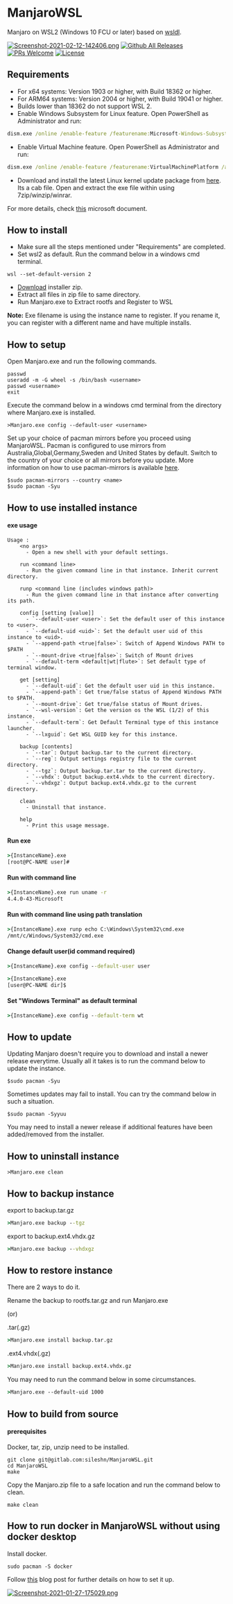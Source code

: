 # ManjaroWSL
Manjaro on WSL2 (Windows 10 FCU or later) based on [wsldl](https://github.com/yuk7/wsldl).

[![Screenshot-2021-02-12-142406.png](https://i.postimg.cc/3xr9JHR0/Screenshot-2021-02-12-142406.png)](https://postimg.cc/0b37cF79)
[![Github All Releases](https://img.shields.io/github/downloads/sileshn/ManjaroWSL/total.svg?style=flat-square)](https://github.com/sileshn/ManjaroWSL/releases)
[![PRs Welcome](https://img.shields.io/badge/PRs-welcome-brightgreen.svg?style=flat-square)](http://makeapullrequest.com) [![License](https://img.shields.io/github/license/sileshn/ManjaroWSL.svg?style=flat-square)](https://github.com/sileshn/ManjaroWSL/blob/main/LICENSE)

## Requirements
* For x64 systems: Version 1903 or higher, with Build 18362 or higher.
* For ARM64 systems: Version 2004 or higher, with Build 19041 or higher.
* Builds lower than 18362 do not support WSL 2.
* Enable Windows Subsystem for Linux feature. Open PowerShell as Administrator and run:
```cmd
dism.exe /online /enable-feature /featurename:Microsoft-Windows-Subsystem-Linux /all /norestart
```
* Enable Virtual Machine feature. Open PowerShell as Administrator and run:
```cmd
dism.exe /online /enable-feature /featurename:VirtualMachinePlatform /all /norestart
```
* Download and install the latest Linux kernel update package from [here](https://www.catalog.update.microsoft.com/Search.aspx?q=wsl). Its a cab file. Open and extract the exe file within using 7zip/winzip/winrar.

For more details, check [this](https://docs.microsoft.com/en-us/windows/wsl/install-win10) microsoft document.

## How to install
* Make sure all the steps mentioned under "Requirements" are completed.
* Set wsl2 as default. Run the command below in a windows cmd terminal.
```dos
wsl --set-default-version 2
```
* [Download](https://github.com/sileshn/ManjaroWSL/releases/latest) installer zip.
* Extract all files in zip file to same directory.
* Run Manjaro.exe to Extract rootfs and Register to WSL

**Note:**
Exe filename is using the instance name to register. If you rename it, you can register with a different name and have multiple installs.

## How to setup
Open Manjaro.exe and run the following commands.
```dos
passwd
useradd -m -G wheel -s /bin/bash <username>
passwd <username>
exit
```
Execute the command below in a windows cmd terminal from the directory where Manjaro.exe is installed.
```dos
>Manjaro.exe config --default-user <username>
```

Set up your choice of pacman mirrors before you proceed using ManjaroWSL. Pacman is configured to use mirrors from Australia,Global,Germany,Sweden and United States by default. Switch to the country of your choice or all mirrors before you update. More information on how to use pacman-mirrors is available [here](https://wiki.manjaro.org/index.php/Pacman-mirrors).
```dos
$sudo pacman-mirrors --country <name>
$sudo pacman -Syu
```

## How to use installed instance
#### exe usage
```
Usage :
    <no args>
      - Open a new shell with your default settings.

    run <command line>
      - Run the given command line in that instance. Inherit current directory.

    runp <command line (includes windows path)>
      - Run the given command line in that instance after converting its path.

    config [setting [value]]
      - `--default-user <user>`: Set the default user of this instance to <user>.
      - `--default-uid <uid>`: Set the default user uid of this instance to <uid>.
      - `--append-path <true|false>`: Switch of Append Windows PATH to $PATH
      - `--mount-drive <true|false>`: Switch of Mount drives
      - `--default-term <default|wt|flute>`: Set default type of terminal window.

    get [setting]
      - `--default-uid`: Get the default user uid in this instance.
      - `--append-path`: Get true/false status of Append Windows PATH to $PATH.
      - `--mount-drive`: Get true/false status of Mount drives.
      - `--wsl-version`: Get the version os the WSL (1/2) of this instance.
      - `--default-term`: Get Default Terminal type of this instance launcher.
      - `--lxguid`: Get WSL GUID key for this instance.

    backup [contents]
      - `--tar`: Output backup.tar to the current directory.
      - `--reg`: Output settings registry file to the current directory.
	  - `--tgz`: Output backup.tar.tar to the current directory.
      - `--vhdx`: Output backup.ext4.vhdx to the current directory.
      - `--vhdxgz`: Output backup.ext4.vhdx.gz to the current directory.

    clean
      - Uninstall that instance.

    help
      - Print this usage message.
```

#### Run exe
```cmd
>{InstanceName}.exe
[root@PC-NAME user]#
```

#### Run with command line
```cmd
>{InstanceName}.exe run uname -r
4.4.0-43-Microsoft
```

#### Run with command line using path translation
```cmd
>{InstanceName}.exe runp echo C:\Windows\System32\cmd.exe
/mnt/c/Windows/System32/cmd.exe
```

#### Change default user(id command required)
```cmd
>{InstanceName}.exe config --default-user user

>{InstanceName}.exe
[user@PC-NAME dir]$
```

#### Set "Windows Terminal" as default terminal
```cmd
>{InstanceName}.exe config --default-term wt
```

## How to update
Updating Manjaro doesn't require you to download and install a newer release everytime. Usually all it takes is to run the command below to update the instance.
```dos
$sudo pacman -Syu
```

Sometimes updates may fail to install. You can try the command below in such a situation.
```dos
$sudo pacman -Syyuu
```

You may need to install a newer release if additional features have been added/removed from the installer.

## How to uninstall instance
```dos
>Manjaro.exe clean

```

## How to backup instance
export to backup.tar.gz
```cmd
>Manjaro.exe backup --tgz
```
export to backup.ext4.vhdx.gz
```cmd
>Manjaro.exe backup --vhdxgz
```

## How to restore instance

There are 2 ways to do it. 

Rename the backup to rootfs.tar.gz and run Manjaro.exe

(or)

.tar(.gz)
```cmd
>Manjaro.exe install backup.tar.gz
```
.ext4.vhdx(.gz)
```cmd
>Manjaro.exe install backup.ext4.vhdx.gz
```

You may need to run the command below in some circumstances.
```cmd
>Manjaro.exe --default-uid 1000
```

## How to build from source
#### prerequisites
Docker, tar, zip, unzip need to be installed.

```dos
git clone git@gitlab.com:sileshn/ManjaroWSL.git
cd ManjaroWSL
make

```
Copy the Manjaro.zip file to a safe location and run the command below to clean.
```dos
make clean

```

## How to run docker in ManjaroWSL without using docker desktop
Install docker.
```dos
sudo pacman -S docker

```

Follow [this](https://blog.nillsf.com/index.php/2020/06/29/how-to-automatically-start-the-docker-daemon-on-wsl2/) blog post for further details on how to set it up.

[![Screenshot-2021-01-27-175029.png](https://i.postimg.cc/Z5vGPXwn/Screenshot-2021-01-27-175029.png)](https://postimg.cc/fVZqDqnQ)

